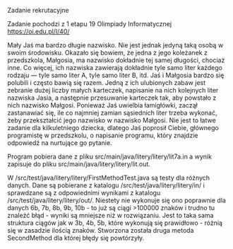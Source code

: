 
Zadanie rekrutacyjne

Zadanie pochodzi z 1 etapu 19 Olimpiady Informatycznej https://oi.edu.pl/l/40/

Mały Jaś ma bardzo długie nazwisko. Nie jest jednak jedyną taką osobą w swoim środowisku. Okazało się bowiem, że jedna z jego koleżanek z przedszkola, Małgosia, ma nazwisko dokładnie tej samej długości, chociaż inne. Co więcej, ich nazwiska zawierają dokładnie tyle samo liter każdego rodzaju — tyle samo liter A, tyle samo liter B, itd. Jaś i Małgosia bardzo się polubili i często bawią się razem. Jedną z ich ulubionych zabaw jest zebranie dużej liczby małych karteczek, napisanie na nich kolejnych liter nazwiska Jasia, a następnie przesuwanie karteczek tak, aby powstało z nich nazwisko Małgosi. Ponieważ Jaś uwielbia łamigłówki, zaczął zastanawiać się, ile co najmniej zamian sąsiednich liter trzeba wykonać, żeby przekształcić jego nazwisko w nazwisko Małgosi. Nie jest to łatwe zadanie dla kilkuletniego dziecka, dlatego Jaś poprosił Ciebie, głównego programistę w przedszkolu, o napisanie programu, który znajdzie odpowiedź na nurtujące go pytanie.

Program pobiera dane z pliku src/main/java/litery/litery/lit7a.in a wynik zapisuje do pliku src/main/java/litery/litery/lit.out.

W /src/test/java/litery/litery/FirstMethodTest.java są testy dla różnych danych. Dane są pobierane z katalogu /src/test/java/litery/litery/in/ i sprawdzane są z odpowiednimi wynikami z katalogu /src/test/java/litery/litery/out/. Niestety nie wykonuje się ono poprawnie dla danych 6b, 7b, 8b, 9b, 10b - to już są ciągi >100000 znaków i trudno tu znaleźć błąd - wyniki są mniejsze niż w rozwiązaniu. Jest to taka sama struktura ciągów jak w 3b, 4b, 5b, które wykonują się prawidłowo - różnią się w zasadzie ilością znaków. Stworzona została druga metoda SecondMethod dla której błędy się powtórzyły.
